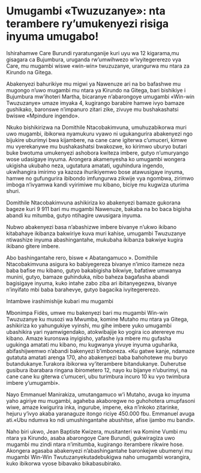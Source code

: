# Umugambi «Twuzuzanye»: nta terambere ry’umukenyezi risiga inyuma umugabo!

Ishirahamwe Care Burundi ryaratunganije kuri uyu wa 12 kigarama,mu gisagara ca Bujumbura, uruganda rw’umwihwezo w’ivyitegererezo vya Care, mu mugambi wiswe «win-win» twuzuzanye, urangurwa mu ntara za Kirundo na Gitega.

Abakenyezi bahurikiye mu migwi ya Nawenuze ari na bo bafashwe mu mugongo n’uwo mugambi mu ntara ya Kirundo na Gitega, bari bishikiye i Bujumbura mw’ihoteri Martha, bicaranye n’abarongoye umugambi «Win-win Twuzuzanye» umaze imyaka 4, kugirango barabire hamwe ivyo bamaze gushikako, baronswe n’impanuro zitari zike, zivuye mu bushakashatsi bwiswe «Mpindure ingendo».

Nkuko bishikirizwa na Domithile Ntacobakimvuna, umuhuzabikorwa muri uwo mugambi, ibikorwa nyamukuru vyawo ni ugukangurira abakenyezi ngo bijukire uburimyi bwa kijambere, na cane cane igiterwa c’umuceri, kimwe mu vyerekanywe mu bushakashatsi bwakozwe, ko kirimwo uburyo butari buke bwotuma umukenyezi ashobora kwiteza imbere, gutyo n’umuryango wose udasigaye inyuma. Arongera akamenyesha ko umugambi wongera ukigisha ukubaho neza, ugutatura amatati, uguhindura ingendo, ukwihangira imirimo ya kazoza ihurikiyemwo bose atawusigaye inyuma, hamwe no gufungurira ibibondo imfungurwa zikwije vya ngombwa, zirimwo imboga n’ivyamwa kandi vyirimiwe mu kibano, biciye mu kugwiza uturima shuri.

Domithile Ntacobakimvuna ashikiriza ko abakenyezi bamaze gukorana bageze kuri 9 911 bari mu mugambi Nawenuze, bakaba na bo baca bigisha abandi ku mitumba, gutyo ntihagire uwusigara inyuma.

Nubwo abakenyezi basa n’abashizwe imbere bivanye n’ukwo ikibano kitabahaye ikibanza bakwiriye kuva muri kahise, umugambi Twuzuzanye ntiwashize inyuma abashingantahe, mukubaha ikibanza bakwiye kugira ikibano gitere imbere.

Abo bashingantahe rero, biswe « Abatangamuco ».  Domithile Ntacobakimvuna asigura ko babiyegereza bivanye n’imico itameze neza baba bafise mu kibano, gutyo bakabigisha bikwiye, bafatiwe umwanya munini, gutyo, bamaze guhinduka, nibo baheza bagafasha abandi bagisigaye inyuma, kuko intahe zabo ziba ari ibitanyegezwa, bivanye n’inyifato mbi baba barahevye, gutyo bagacika ivyitegererezo.

Intambwe irashimishije kubari mu mugambi

Mbonimpa Fidès, umwe mu bakenyezi bari mu mugambi Win-win Twuzuzanye ku musozi wa Mwumba, komine Mutaho mu ntara ya Gitega, ashikiriza ko yahungukiye vyinshi, mu gihe imbere yuko umugambi ubashikira yari nyamwigendako, atokwibajije ko yogira ico aterereye mu kibano. Amaze kuronswa inyigisho, yafashe iya mbere mu gufasha ugukinga amatati mu kibano, mu kugwanya yivuye inyuma uguharika, abifashijwemwo n’abandi bakenyezi b’imboneza. «Ku gatwe kanje, ndamaze gutatuta amatati arenga 170, aho abakenyezi baba bahohotewe mu buryo butandukanye.Turakora ibikorwa vy’iterambere bitandukanye. Duherutse gusibura ibarabara ringana ibirometero 12, nayo ku bijanye n’uburimyi, na cane cane ku giterwa c’umuceri, ubu turimbura incuro 10 ku vyo twimbura imbere y’umugambi».

Nayo Emmanuel Manirakiza, umutangamuco w’i Mutaho, avuga ko inyuma yaho agiriye mu mugambi, agaheba akaboregwe no guhohotera umupfasoni wiwe, amaze kwigurira inka, ingurube, impene, eka n’inkoko zitarinke, hejuru y’ivyo akaba yaranaguze itongo riciye 450.000 fbu. Emmanuel avuga ati.«Ubu ndumva ko ndi umushingantahe abushitse, afise ijambo mu bandi».

Naho biri ukwo, Jean Baptiste Kwizera, musitanteri wa Komine Vumbi mu ntara ya Kirundo, asaba abarongoye Care Burundi, gukwiragiza uwo mugambi mu zindi ntara n’imitumba, kugirango iterambere rikwire hose. Akongera agasaba abakenyezi n’abashingantahe baronkejwe ubumenyi mu mugambi Win-Win Twutuzanyekutadebukigwa naho umugambi worangira, kuko ibikorwa vyose bibavako bikabasubirako.